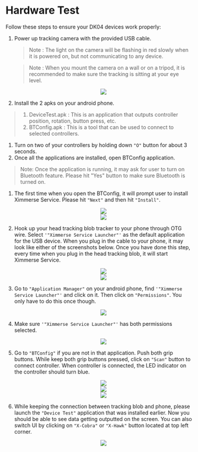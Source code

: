 # Hardware Test
Follow these steps to ensure your DK04 devices work properly:

1. Power up tracking camera with the provided USB cable.

    >Note : The light on the camera will be flashing in red slowly when it is powered on, but not communicating to any device.

    >Note : When you mount the camera on a wall or on a tripod, it is recommended to make sure the tracking is sitting at your eye level.


    <div align = center>
	<img src="../imgs/power_up_camera.jpg" >
    </div>

1. Install the 2 apks on your android phone.
>1. DeviceTest.apk : This is an application that outputs controller position, rotation, button press, etc.
>1. BTConfig.apk : This is a tool that can be used to connect to selected controllers.


1. Turn on two of your controllers by holding down ``"O"`` button for about 3 seconds.
1. Once all the applications are installed, open BTConfig application.
  >Note: Once the application is running, it may ask for user to turn on Bluetooth feature. Please hit "Yes" button to make sure Bluetooth is turned on.

1. The first time when you open the BTConfig, it will prompt user to install Ximmerse Service. Please hit ``"Next"`` and then hit ``"Install"``.
    <div align = center>
	<img src="../imgs/initial_btconfig_launch.png" >
    </div>
    <div align = center>
	<img src="../imgs/install_xim_service.png" >
    </div>

1. Hook up your head tracking blob tracker to your phone through OTG wire. Select ``'"Ximmerse Service Launcher"'`` as the default application for the USB device. When you plug in the cable to your phone, it may look like either of the screenshots below. Once you have done this step, every time when you plug in the head tracking blob, it will start Ximmerse Service.

    <div align = center>
	<img src="../imgs/otg_to_phone.jpg" >
    </div>
    <div align = center>
	<img src="../imgs/select_usb.png" >
    </div>

1. Go to ``"Application Manager"`` on your android phone, find ``'"Ximmerse Service Launcher"'`` and click on it. Then click on ``"Permissions"``. You only have to do this once though.

    <div align = center>
	<img src="../imgs/application_manager_app_info.png" >
    </div>


1. Make sure ``'"Ximmerse Service Launcher"'`` has both permissions selected.

    <div align = center>
	<img src="../imgs/launcher_service_permissions.png" >
    </div>

1. Go to ``"BTConfig"`` if you are not in that application. Push both grip buttons. While keep both grip buttons pressed, click on ``"Scan"`` button to connect controller. When controller is connected, the LED indicator on the controller should turn blue.
    <div align = center>
	<img src="../imgs/press_gripbuttons.jpg" >
    </div>
    <div align = center>
	<img src="../imgs/btconfig.jpg" >
    </div>
	<div align = center>
	<img src="../imgs/ble_connect_to_phone.jpg" >
    </div>

1. While keeping the connection between tracking blob and phone, please launch the ``"Device Test"`` application that was installed earlier. Now you should be able to see data getting outputted on the screen. You can also switch UI by clicking on ``"X-Cobra"`` or ``"X-Hawk"`` button located at top left corner.
    <div align = center>
	<img src="../imgs/test_app.png" >
    </div>
